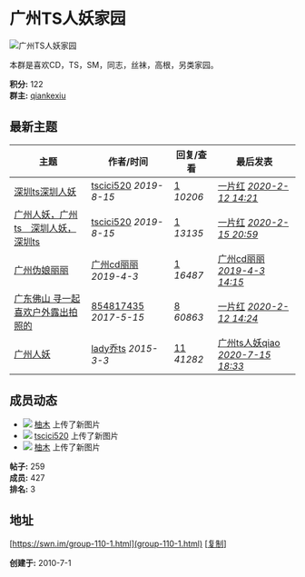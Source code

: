 # 广州TS人妖家园

![广州TS人妖家园](static/image/common/groupicon.gif)

本群是喜欢CD，TS，SM，同志，丝袜，高根，另类家园。

**积分:** 122  
**群主:** [qiankexiu](space-uid-3016.html)

## 最新主题

| 主题 | 作者/时间 | 回复/查看 | 最后发表 |
| ---- | -------- | -------- | -------- |
| [深圳ts深圳人妖](thread-306989-1-1.html) | [tscici520](space-uid-79485.html) _2019-8-15_ | [1](forum.php?mod=viewthread&tid=306989) _10206_ | [一片红](space-username-%D2%BB%C6%AC%BA%EC.html) _[2020-2-12 14:21](forum.php?mod=redirect&tid=306989&goto=lastpost#lastpost)_ |
| [广州人妖，广州ts　深圳人妖，深圳ts](thread-306986-1-1.html) | [tscici520](space-uid-79485.html) _2019-8-15_ | [1](forum.php?mod=viewthread&tid=306986) _13135_ | [一片红](space-username-%D2%BB%C6%AC%BA%EC.html) _[2020-2-15 20:59](forum.php?mod=redirect&tid=306986&goto=lastpost#lastpost)_ |
| [广州伪娘丽丽](thread-302229-1-1.html) | [广州cd丽丽](space-uid-82876.html) _2019-4-3_ | [1](forum.php?mod=viewthread&tid=302229) _16487_ | [广州cd丽丽](space-username-%B9%E3%D6%DDcd%C0%F6%C0%F6.html) _[2019-4-3 14:15](forum.php?mod=redirect&tid=302229&goto=lastpost#lastpost)_ |
| [广东佛山 寻一起喜欢户外露出拍照的](thread-67329-1-1.html) | [854817435](space-uid-79127.html) _2017-5-15_ | [8](forum.php?mod=viewthread&tid=67329) _60863_ | [一片红](space-username-%D2%BB%C6%AC%BA%EC.html) _[2020-2-12 14:24](forum.php?mod=redirect&tid=67329&goto=lastpost#lastpost)_ |
| [广州人妖](thread-54403-1-1.html) | [lady乔ts](space-uid-71898.html) _2015-3-3_ | [11](forum.php?mod=viewthread&tid=54403) _41282_ | [广州ts人妖qiao](space-username-%B9%E3%D6%DDts%C8%CB%D1%FDqiao.html) _[2020-7-15 18:33](forum.php?mod=redirect&tid=54403&goto=lastpost#lastpost)_ |

## 成员动态

- ![](static/image/feed/album.gif) [柚木](space-uid-75365.html) 上传了新图片
- ![](static/image/feed/album.gif) [tscici520](space-uid-79485.html) 上传了新图片
- ![](static/image/feed/album.gif) [柚木](space-uid-75365.html) 上传了新图片

**帖子:** 259  
**成员:** 427  
**排名:** 3  

## 地址

[https://swn.im/group-110-1.html](group-110-1.html) \[[复制](javascript:;)\]

**创建于:** 2010-7-1 